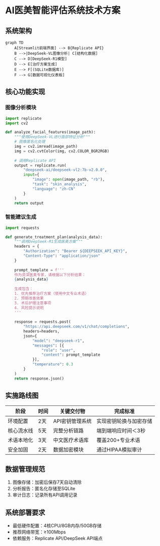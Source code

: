 # AI医美智能评估系统技术方案

## 系统架构
```mermaid
graph TD
    A[Streamlit前端界面] --> B{Replicate API}
    B -->|DeepSeek-VL图像分析| C[结构化数据]
    C --> D[DeepSeek-R1模型]
    D --> E[治疗方案生成]
    E --> F[(SQLite数据库)]
    F --> G[数据可视化仪表板]
```

## 核心功能实现

### 图像分析模块
```python
import replicate
import cv2

def analyze_facial_features(image_path):
    """使用DeepSeek-VL进行面部特征分析"""
    # 图像匿名化处理
    img = cv2.imread(image_path)
    img = cv2.cvtColor(img, cv2.COLOR_BGR2RGB)
    
    # 调用Replicate API
    output = replicate.run(
        "deepseek-ai/deepseek-vl2:7b-v2.0.0",
        input={
            "image": open(image_path, "rb"),
            "task": "skin_analysis",
            "language": "zh-CN"
        }
    )
    return output
```

### 智能建议生成
```python
import requests

def generate_treatment_plan(analysis_data):
    """调用DeepSeek-R1生成医美方案"""
    headers = {
        "Authorization": "Bearer ${DEEPSEEK_API_KEY}",
        "Content-Type": "application/json"
    }
    
    prompt_template = f'''
    作为资深医美专家，请根据以下分析结果：
    {analysis_data}
    
    生成包含：
    1. 优先推荐治疗方案（使用中文专业术语）
    2. 预期改善效果
    3. 术后护理注意事项
    4. 风险提示说明
    '''
    
    response = requests.post(
        "https://api.deepseek.com/v1/chat/completions",
        headers=headers,
        json={
            "model": "deepseek-r1",
            "messages": [{
                "role": "user",
                "content": prompt_template
            }],
            "temperature": 0.3
        }
    )
    return response.json()
```

## 实施路线图

| 阶段 | 时间 | 关键交付物 | 完成标准 |
|------|------|------------|----------|
| 环境配置 | 2天 | API密钥管理系统 | 实现密钥轮换与加密存储 |
| 核心流水线 | 5天 | 完整分析链路 | 端到端响应时间＜3秒 |
| 术语本地化 | 3天 | 中文医疗术语库 | 覆盖200+专业术语 |
| 安全加固 | 2天 | 数据加密模块 | 通过HIPAA模拟审计 |

## 数据管理规范
1. 图像存储：加密后保存7天自动清除
2. 分析报告：匿名化存储至SQLite
3. 审计日志：记录所有API调用记录

## 系统部署要求
- 最低硬件配置：4核CPU/8GB内存/50GB存储
- 推荐网络带宽：≥100Mbps
- 依赖服务：Replicate API/DeepSeek API端点
